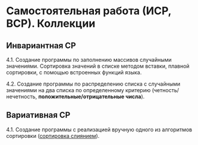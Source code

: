 # Самостоятельная работа (ИСР, ВСР). Коллекции
## Инвариантная СР
4.1. Создание программы по заполнению массивов случайными значениями. Сортировка значений в списке методом вставки, плавной сортировки, с помощью встроенных функций языка.

4.2. Создание программы по распределению списка с случайными значениями на два списка по определенному критерию (четность/нечетность, __положительные/отрицательные числа__).
## Вариативная СР
4.1. Создание программы с реализацией вручную одного из алгоритмов сортировки ([сортировка слиянием](/var/mergeSort.py)).
